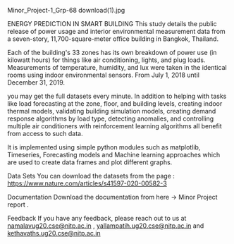 Minor_Project-1_Grp-68
download(1).jpg

ENERGY PREDICTION IN SMART BUILDING
This study details the public release of power usage and interior environmental measurement data from a seven-story, 11,700-square-meter office building in Bangkok, Thailand.

Each of the building's 33 zones has its own breakdown of power use (in kilowatt hours) for things like air conditioning, lights, and plug loads. Measurements of temperature, humidity, and lux were taken in the identical rooms using indoor environmental sensors. From July 1, 2018 until December 31, 2019.

you may get the full datasets every minute. In addition to helping with tasks like load forecasting at the zone, floor, and building levels, creating indoor thermal models, validating building simulation models, creating demand response algorithms by load type, detecting anomalies, and controlling multiple air conditioners with reinforcement learning algorithms all benefit from access to such data.

It is implemented using simple python modules such as matplotlib, Timeseries, Forecasting models and Machine learning approaches which are used to create data frames and plot different graphs.

Data Sets
You can download the datasets from the page : https://www.nature.com/articles/s41597-020-00582-3

Documentation
Download the documentation from here -> Minor Project report .

Feedback
If you have any feedback, please reach out to us at namalavug20.cse@nitp.ac.in , yallampatih.ug20.cse@nitp.ac.in and kethavaths.ug20.cse@nitp.ac.in
